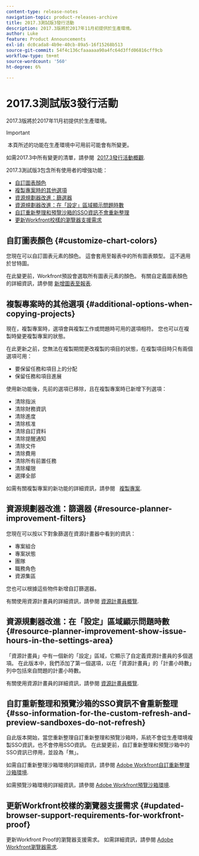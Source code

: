 ```yaml
---
content-type: release-notes
navigation-topic: product-releases-archive
title: 2017.3測試版3發行活動
description: 2017.3版將於2017年11月初提供於生產環境。
author: Luke
feature: Product Announcements
exl-id: dc0cada8-4b9e-40cb-89a5-16f15268b513
source-git-commit: 54f4c136cfaaaaaa90a4fc64d3ffd06816cff9cb
workflow-type: tm+mt
source-wordcount: '560'
ht-degree: 6%

---
```


# 2017.3測試版3發行活動

2017.3版將於2017年11月初提供於生產環境。

>[!IMPORTANT]
>
> 本頁所述的功能在生產環境中可用前可能會有所變更。

如需2017.3中所有變更的清單，請參閱  [2017.3發行活動概觀](../../../../product-announcements/product-releases/quarterly-release-archive/2017.3-release-activity/2017.3-release-activity-overview.md).

2017.3測試版3包含所有使用者的增強功能：

* [自訂圖表顏色](#customize-chart-colors)
* [複製專案時的其他選項](#additional-options-when-copying-projects)
* [資源規劃器改進：篩選器](#resource-planner-improvement-filters)
* [資源規劃器改進：在「設定」區域顯示問題時數](#resource-planner-improvement-show-issue-hours-in-the-settings-area)
* [自訂重新整理和預覽沙箱的SSO資訊不會重新整理](#sso-information-for-the-custom-refresh-and-preview-sandboxes-do-not-refresh)
* [更新Workfront校樣的瀏覽器支援需求](#updated-browser-support-requirements-for-workfront-proof)

## 自訂圖表顏色 {#customize-chart-colors}

您現在可以自訂圖表元素的顏色。 這會套用至報表中的所有圖表類型。 這不適用於甘特圖。

在此變更前，Workfront預設會選取所有圖表元素的顏色。 有關自定義圖表顏色的詳細資訊，請參閱 [新增圖表至報表](../../../../reports-and-dashboards/reports/creating-and-managing-reports/add-chart-report.md).

## 複製專案時的其他選項 {#additional-options-when-copying-projects}

現在，複製專案時，選項會與複製工作或問題時可用的選項相符。 您也可以在複製時變更複製專案的狀態。

在此更新之前，您無法在複製期間更改複製的項目的狀態，在複製項目時只有兩個選項可用：

* 要保留任務和項目上的分配
* 保留任務和項目進展

使用新功能後，先前的選項已移除，且在複製專案時已新增下列選項：

* 清除指派
* 清除財務資訊
* 清除進度
* 清除核准
* 清除自訂資料
* 清除提醒通知
* 清除文件
* 清除費用
* 清除所有前置任務
* 清除權限
* 選擇全部

如需有關複製專案的新功能的詳細資訊，請參閱   [複製專案](../../../../manage-work/projects/manage-projects/copy-project.md).

## 資源規劃器改進：篩選器 {#resource-planner-improvement-filters}

您現在可以按以下對象篩選在資源計畫器中看到的資訊：

* 專案組合
* 專案狀態
* 團隊
* 職務角色
* 資源集區

您也可以根據這些物件新增自訂篩選器。

有關使用資源計畫員的詳細資訊，請參閱 [資源計畫員概覽](../../../../resource-mgmt/resource-planning/get-started-resource-planner.md). 

## 資源規劃器改進：在「設定」區域顯示問題時數 {#resource-planner-improvement-show-issue-hours-in-the-settings-area}

「資源計畫員」中有一個新的「設定」區域，它顯示了自定義資源計畫員的多個選項。 在此版本中，我們添加了第一個選項，以在「資源計畫員」的「計畫小時數」列中包括來自問題的計畫小時數。

有關使用資源計畫員的詳細資訊，請參閱 [資源計畫員概覽](../../../../resource-mgmt/resource-planning/get-started-resource-planner.md).

## 自訂重新整理和預覽沙箱的SSO資訊不會重新整理 {#sso-information-for-the-custom-refresh-and-preview-sandboxes-do-not-refresh}

自此版本開始，當您重新整理自訂重新整理和預覽沙箱時，系統不會從生產環境複製SSO資訊，也不會停用SSO資訊。 在此變更前，自訂重新整理和預覽沙箱中的SSO資訊已停用，並設為「無」。

如需自訂重新整理沙箱環境的詳細資訊，請參閱 [Adobe Workfront自訂重新整理沙箱環境](../../../../administration-and-setup/set-up-workfront/workfront-testing-environments/wf-custom-refresh-sandbox-environment.md).

如需預覽沙箱環境的詳細資訊，請參閱 [Adobe Workfront預覽沙箱環境](../../../../administration-and-setup/set-up-workfront/workfront-testing-environments/wf-preview-sandbox-environment.md).

## 更新Workfront校樣的瀏覽器支援需求 {#updated-browser-support-requirements-for-workfront-proof}

更新Workfront Proof的瀏覽器支援需求。 如需詳細資訊，請參閱 [Adobe Workfront瀏覽器需求](../../../../workfront-basics/workfront-browser-requirements.md).

